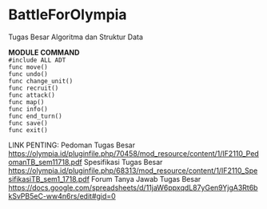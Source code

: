 # BattleForOlympia
Tugas Besar Algoritma dan Struktur Data

**MODULE COMMAND**
<br/>
<code>#include ALL ADT </code>
<br/>
<code>func move()</code>
<br/>
<code>func undo()</code>
<br/>
<code>func change_unit()</code>
<br/>
<code>func recruit()</code>
<br/>
<code>func attack()</code>
<br/>
<code>func map()</code>
<br/>
<code>func info()</code>
<br/>
<code>func end_turn()</code>
<br/>
<code>func save()</code>
<br/>
<code>func exit()</code>

LINK PENTING:
Pedoman Tugas Besar
https://olympia.id/pluginfile.php/70458/mod_resource/content/1/IF2110_PedomanTB_sem11718.pdf
Spesifikasi Tugas Besar
https://olympia.id/pluginfile.php/68313/mod_resource/content/1/IF2110_SpesifikasiTB_sem1_1718.pdf
Forum Tanya Jawab Tugas Besar
https://docs.google.com/spreadsheets/d/11jaW6ppxqdL87yGen9YjgA3Rt6bkSvPB5eC-ww4n6rs/edit#gid=0
